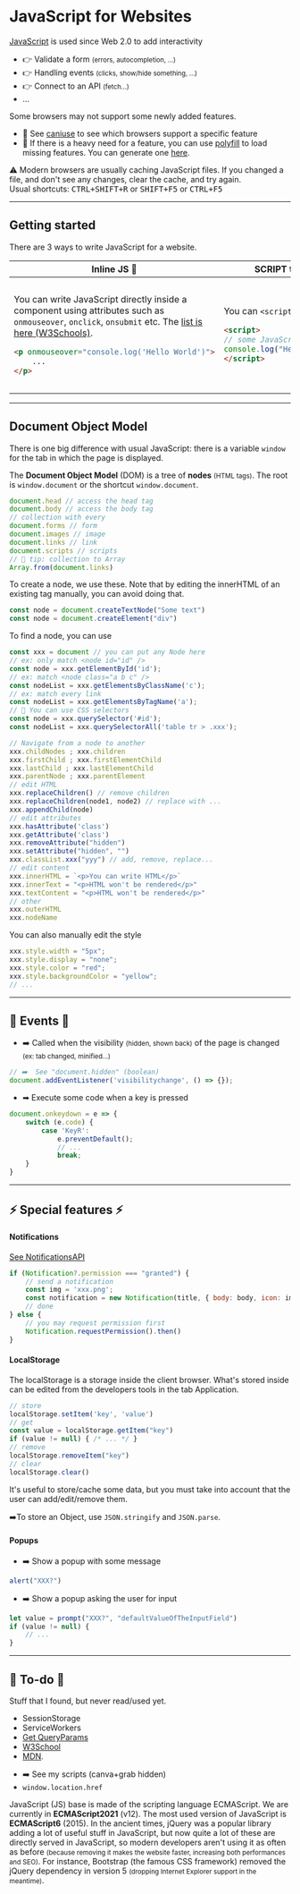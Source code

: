 # JavaScript for Websites

<div class="row row-cols-md-2 mt-3"><div>

[JavaScript](index.md) is used since Web 2.0 to add interactivity

* 👉 Validate a form <small>(errors, autocompletion, ...)</small>
* 👉 Handling events <small>(clicks, show/hide something, ...)</small>
* 👉 Connect to an API <small>(fetch...)</small>
* ...
</div><div>

Some browsers may not support some newly added features.

* 🧪 See [caniuse](https://caniuse.com/) to see which browsers support a specific feature
* 🚀 If there is a heavy need for a feature, you can use [polyfill](https://polyfill.io/v3/) to load missing features. You can generate one [here](https://polyfill.io/v3/url-builder/).
</div></div>

⚠️ Modern browsers are usually caching JavaScript files. If you changed a file, and don't see any changes, clear the cache, and try again.<br>
Usual shortcuts: <kbd>CTRL+SHIFT+R</kbd> or <kbd>SHIFT+F5</kbd> or <kbd>CTRL+F5</kbd>

<hr class="sep-both">

## Getting started

There are 3 ways to write JavaScript for a website.

<table class="table border-dark table-striped table-bordered">
<thead><tr><th>Inline JS 🤮</th><th>SCRIPT tag 🤢</th><th>External JavaScript file 😍</th></tr></thead>
<tbody>
<tr>
<td>

You can write JavaScript directly inside a component using attributes such as `onmouseover`, `onclick`, `onsubmit` etc. The [list is here (W3Schools)](https://www.w3schools.com/TAGs/ref_eventattributes.asp).
```HTML
<p onmouseover="console.log('Hello World')">
    ...
</p>
```
</td>
<td>

You can `<script>` tags

```HTML
<script>
// some JavaScript code
console.log("Hello World")
</script>
```
</td>
<td>

You can write JavaScript in an external file, and link it to the HTML with

```html
<script src="/path/to/file.js"></script>
```

This is the proper way to do it. It allows us to minify JavaScript, use CDNs, harden the CSP policy/caching, and it's easier to manage scripts.

</td>
</tr>
</tbody>
</table>

<hr class="sep-both">

## Document Object Model

<div class="row row-cols-md-2"><div>

There is one big difference with usual JavaScript: there is a variable `window` for the tab in which the page is displayed. 

The **Document Object Model** (DOM) is a tree of **nodes** <small>(HTML tags)</small>. The root is `window.document` or the shortcut `window.document`.

```javascript
document.head // access the head tag
document.body // access the body tag
// collection with every
document.forms // form
document.images // image
document.links // link
document.scripts // scripts
// 🥂 tip: collection to Array
Array.from(document.links)
```

To create a node, we use these. Note that by editing the innerHTML of an existing tag manually, you can avoid doing that.

```javascript
const node = document.createTextNode("Some text")
const node = document.createElement("div")
```

To find a node, you can use

```javascript
const xxx = document // you can put any Node here
// ex: only match <node id="id" />
const node = xxx.getElementById('id');
// ex: match <node class="a b c" />
const nodeList = xxx.getElementsByClassName('c');
// ex: match every link
const nodeList = xxx.getElementsByTagName('a');
// 🥂 You can use CSS selectors
const node = xxx.querySelector('#id');
const nodeList = xxx.querySelectorAll('table tr > .xxx');
```
</div><div>

```javascript
// Navigate from a node to another
xxx.childNodes ; xxx.children
xxx.firstChild ; xxx.firstElementChild
xxx.lastChild ; xxx.lastElementChild
xxx.parentNode ; xxx.parentElement
// edit HTML
xxx.replaceChildren() // remove children
xxx.replaceChildren(node1, node2) // replace with ...
xxx.appendChild(node)
// edit attributes
xxx.hasAttribute('class')
xxx.getAttribute('class')
xxx.removeAttribute("hidden")
xxx.setAttribute("hidden", "")
xxx.classList.xxx("yyy") // add, remove, replace...
// edit content
xxx.innerHTML = `<p>You can write HTML</p>`
xxx.innerText = "<p>HTML won't be rendered</p>"
xxx.textContent = "<p>HTML won't be rendered</p>"
// other
xxx.outerHTML
xxx.nodeName
```

You can also manually edit the style

```js
xxx.style.width = "5px";
xxx.style.display = "none";
xxx.style.color = "red";
xxx.style.backgroundColor = "yellow";
// ...
```
</div></div>


<hr class="sep-both">

## 🚀 Events 🚀

<div class="row row-cols-md-2 mt-4"><div>

* ➡️ Called when the visibility <small>(hidden, shown back)</small> of the page is changed <small>(ex: tab changed, minified...)</small>

```javascript
// ➡️  See "document.hidden" (boolean)
document.addEventListener('visibilitychange', () => {});
```
</div><div>

* ➡  Execute some code when a key is pressed

```javascript
document.onkeydown = e => {
    switch (e.code) {
        case 'KeyR': 
            e.preventDefault();
            // ...
            break;
    }
}
```
</div></div>

<hr class="sep-both">

## ⚡ Special features ⚡

<div class="row row-cols-md-2 mt-3"><div>

#### Notifications

[See NotificationsAPI](https://developer.mozilla.org/en-US/docs/Web/API/Notifications_API/Using_the_Notifications_API)

```javascript
if (Notification?.permission === "granted") {
    // send a notification
    const img = 'xxx.png';
    const notification = new Notification(title, { body: body, icon: img });
    // done
} else {
    // you may request permission first
    Notification.requestPermission().then()
}
```

#### LocalStorage

The localStorage is a storage inside the client browser. What's stored inside can be edited from the developers tools in the tab Application.

```javascript
// store
localStorage.setItem('key', 'value')
// get
const value = localStorage.getItem("key")
if (value != null) { /* ... */ }
// remove
localStorage.removeItem("key")
// clear
localStorage.clear()
```

It's useful to store/cache some data, but you must take into account that the user can add/edit/remove them.

➡️To store an Object, use `JSON.stringify` and `JSON.parse`.

</div><div>

#### Popups

* ➡️ Show a popup with some message

```javascript
alert("XXX?")
```

* ➡️ Show a popup asking the user for input

```javascript
let value = prompt("XXX?", "defaultValueOfTheInputField")
if (value != null) {
    // ...
}
```
</div></div>

<hr class="sep-both">

## 👻 To-do 👻

Stuff that I found, but never read/used yet.

<div class="row row-cols-md-2"><div>

* SessionStorage
* ServiceWorkers
* [Get QueryParams](https://stackoverflow.com/questions/901115/how-can-i-get-query-string-values-in-javascript)
* [W3School](https://www.w3schools.com/Js/default.asp)
* [MDN](https://developer.mozilla.org/en-US/docs/Web/JavaScript/Guide/Introduction).
</div><div>

* ➡️ See my scripts (canva+grab hidden)
* `window.location.href`

JavaScript (JS) base is made of the scripting language ECMAScript. We are currently in **ECMAScript2021** (v12). The most used version of JavaScript is **ECMAScript6** (2015). In the ancient times, jQuery was a popular library adding a lot of useful stuff in JavaScript, but now quite a lot of these are directly served in JavaScript, so modern developers aren't using it as often as before <small>(because removing it makes the website faster, increasing both performances and SEO)</small>. For instance, Bootstrap (the famous CSS framework) removed the jQuery dependency in version 5 <small>(dropping Internet Explorer support in the meantime)</small>.

</div></div>